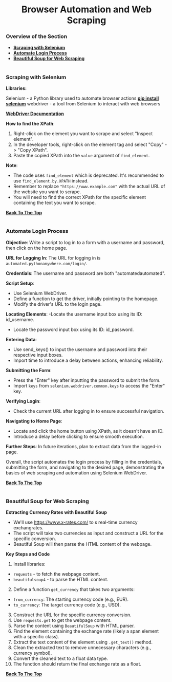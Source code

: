 <h1 align="center">Browser Automation and Web Scraping</h1>

### Overview of the Section
* **[Scraping with Selenium](#selenium)**
* **[Automate Login Process](#auto-login)**
* **[Beautiful Soup for Web Scraping](#bs4)**

#
### <a name="selenium">Scraping with Selenium</a>

**Libraries:**

Selenium - a Python library used to automate browser actions **[pip install selenium](https://pypi.org/project/selenium/)**
webdriver - a tool from Selenium to interact with web browsers

**[WebDriver Documentation](https://www.selenium.dev/documentation/webdriver/)**

**How to find the XPath**:

1. Right-click on the element you want to scrape and select "Inspect element".
2. In the developer tools, right-click on the element tag and select "Copy" -> "Copy XPath".
3. Paste the copied XPath into the ``value`` argument of ``find_element``.

**Note**:
- The code uses ``find_element`` which is deprecated. It's recommended to use ``find_element.by.XPATH`` instead.
- Remember to replace ``"https://www.example.com"`` with the actual URL of the website you want to scrape.
- You will need to find the correct XPath for the specific element containing the text you want to scrape.

**[Back To The Top](#Overview-of-the-Section)**
#

### <a name="auto-login">Automate Login Process</a>

**Objective**: Write a script to log in to a form with a username and password, then click on the home page.

**URL for Logging In**: The URL for logging in is ``automated.pythonanywhere.com/login/``.

**Credentials**: The username and password are both "automatedautomated".

**Script Setup**:
- Use Selenium WebDriver.
- Define a function to get the driver, initially pointing to the homepage.
- Modify the driver's URL to the login page.

**Locating Elements**:
-Locate the username input box using its ID: id_username.
- Locate the password input box using its ID: id_password.

**Entering Data**:
- Use send_keys() to input the username and password into their respective input boxes.
- Import time to introduce a delay between actions, enhancing reliability.

**Submitting the Form**:
- Press the "Enter" key after inputting the password to submit the form.
- Import ``keys`` from ``selenium.webdriver.common.keys`` to access the "Enter" key.

**Verifying Login**:
- Check the current URL after logging in to ensure successful navigation.

**Navigating to Home Page**:
- Locate and click the home button using XPath, as it doesn't have an ID.
- Introduce a delay before clicking to ensure smooth execution.

**Further Steps**:
In future iterations, plan to extract data from the logged-in page.

Overall, the script automates the login process by filling in the credentials, submitting the form, and navigating to the desired page, demonstrating the basics of web scraping and automation using Selenium WebDriver.

**[Back To The Top](#Overview-of-the-Section)**
#

### <a name="bs4">Beautiful Soup for Web Scraping</a>

**Extracting Currency Rates with Beautiful Soup**

- We'll use https://www.x-rates.com/ to s real-time currency exchangrates.
- The script will take two currencies as input and construct a URL for the specific conversion.
- Beautiful Soup will then parse the HTML content of the webpage.

**Key Steps and Code**

1. Install libraries:
- ``requests`` - to fetch the webpage content.
- ``beautifulsoup4`` - to parse the HTML content.
2. Define a function ``get_currency`` that takes two arguments:
- ``from_currency``: The starting currency code (e.g., EUR).
- ``to_currency``: The target currency code (e.g., USD).
3. Construct the URL for the specific currency conversion.
4. Use ``requests.get`` to get the webpage content.
5. Parse the content using ``BeautifulSoup`` with HTML parser.
6. Find the element containing the exchange rate (likely a span element with a specific class).
7. Extract the text content of the element using ``.get_text()`` method.
8. Clean the extracted text to remove unnecessary characters (e.g., currency symbol).
9. Convert the cleaned text to a float data type.
10. The function should return the final exchange rate as a float.

**[Back To The Top](#Overview-of-the-Section)**
